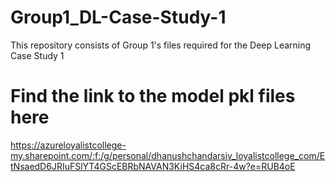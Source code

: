 # Group1_DL-Case-Study-1
This repository consists of Group 1's files required for the Deep Learning Case Study 1

# Find the link to the model pkl files here
https://azureloyalistcollege-my.sharepoint.com/:f:/g/personal/dhanushchandarsiv_loyalistcollege_com/EtNsaedD6JRIuFSlYT4GScEBRbNAVAN3KiHS4ca8cRr-4w?e=RUB4oE

